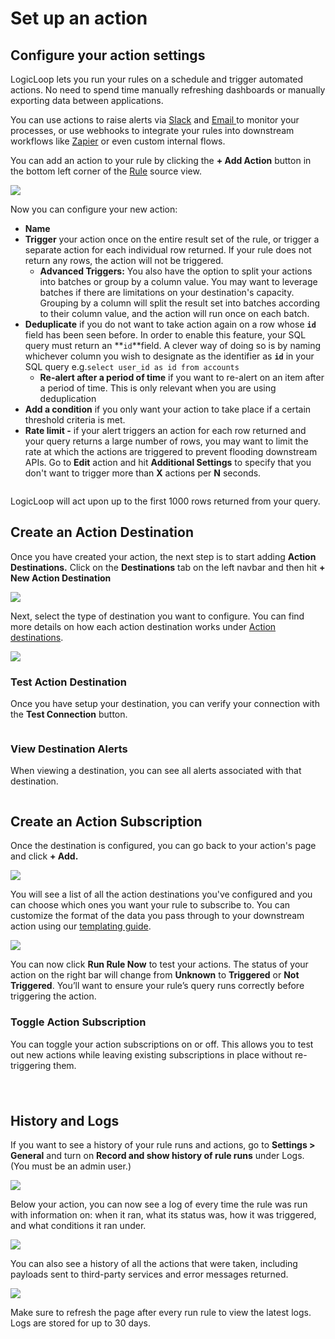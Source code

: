# Set up an action

## Configure your action settings

LogicLoop lets you run your rules on a schedule and trigger automated actions. No need to spend time manually refreshing dashboards or manually exporting data between applications.

You can use actions to raise alerts via [Slack](destinations/slack.md) and [Email ](destinations/email.md)to monitor your processes, or use webhooks to integrate your rules into downstream workflows like [Zapier](destinations/zapier.md) or even custom internal flows.&#x20;

You can add an action to your rule by clicking the **+ Add Action** button in the bottom left corner of the [Rule](../queries/rules/) source view.

![](../.gitbook/assets/add-action.png)

Now you can configure your new action:

* **Name**
* **Trigger** your action once on the entire result set of the rule, or trigger a separate action for each individual row returned. If your rule does not return any rows, the action will not be triggered.
  * **Advanced Triggers:** You also have the option to split your actions into batches or group by a column value. You may want to leverage batches if there are limitations on your destination's capacity. Grouping by a column will split the result set into batches according to their column value, and the action will run once on each batch.
* **Deduplicate** if you do not want to take action again on a row whose **`id`** field has been seen before. In order to enable this feature, your SQL query must return an **`id`**field. A clever way of doing so is by naming whichever column you wish to designate as the identifier as **`id`** in your SQL query e.g.`select user_id as id from accounts`
  * **Re-alert after a period of time** if you want to re-alert on an item after a period of time. This is only relevant when you are using deduplication&#x20;
* **Add a condition** if you only want your action to take place if a certain threshold criteria is met.
* **Rate limit -** if your alert triggers an action for each row returned and your query returns a large number of rows, you may want to limit the rate at which the actions are triggered to prevent flooding downstream APIs. Go to **Edit** action and hit **Additional Settings** to specify that you don't want to trigger more than **X** actions per **N** seconds.

<figure><img src="../.gitbook/assets/Screenshot 2022-11-28 at 10.16.24 AM.png" alt=""><figcaption></figcaption></figure>

LogicLoop will act upon up to the first 1000 rows returned from your query.

## Create an Action Destination

Once you have created your action, the next step is to start adding **Action Destinations.** Click on the **Destinations** tab on the left navbar and then hit **+ New Action Destination**

![](<../.gitbook/assets/Screen Shot 2021-09-01 at 10.43.37 AM.png>)

Next, select the type of destination you want to configure. You can find more details on how each action destination works under [Action destinations](destinations/).

![](<../.gitbook/assets/Screen Shot 2021-09-01 at 10.50.05 AM.png>)

### Test Action Destination

Once you have setup your destination, you can verify your connection with the **Test Connection** button.

<figure><img src="../.gitbook/assets/Screenshot 2024-03-20 at 12.27.25 PM.png" alt=""><figcaption></figcaption></figure>

### View Destination Alerts

When viewing a destination, you can see all alerts associated with that destination.

<figure><img src="../.gitbook/assets/image (1) (1).png" alt=""><figcaption></figcaption></figure>

## Create an Action Subscription

Once the destination is configured, you can go back to your action's page and click **+ Add.**

![](<../.gitbook/assets/Screen Shot 2021-09-01 at 10.59.24 AM.png>)

You will see a list of all the action destinations you've configured and you can choose which ones you want your rule to subscribe to. You can customize the format of the data you pass through to your downstream action using our [templating guide](templating.md).

![](<../.gitbook/assets/Screen Shot 2021-09-01 at 10.57.49 AM.png>)

You can now click **Run Rule Now** to test your actions. The status of your action on the right bar will change from **Unknown** to **Triggered** or **Not Triggered**. You’ll want to ensure your rule’s query runs correctly before triggering the action.

### Toggle Action Subscription

You can toggle your action subscriptions on or off. This allows you to test out new actions while leaving existing subscriptions in place without re-triggering them.&#x20;

<figure><img src="../.gitbook/assets/Recording 2023-03-22 at 08.58.16.gif" alt=""><figcaption></figcaption></figure>

\
History and Logs
----------------

If you want to see a history of your rule runs and actions, go to **Settings > General** and turn on **Record and show history of rule runs** under Logs. (You must be an admin user.)

![](<../.gitbook/assets/Screen Shot 2021-09-01 at 11.08.12 AM.png>)

Below your action, you can now see a log of every time the rule was run with information on: when it ran, what its status was, how it was triggered, and what conditions it ran under.

![](../.gitbook/assets/run-logs.png)

You can also see a history of all the actions that were taken, including payloads sent to third-party services and error messages returned.

![](../.gitbook/assets/action-logs.png)

Make sure to refresh the page after every run rule to view the latest logs. Logs are stored for up to 30 days.
